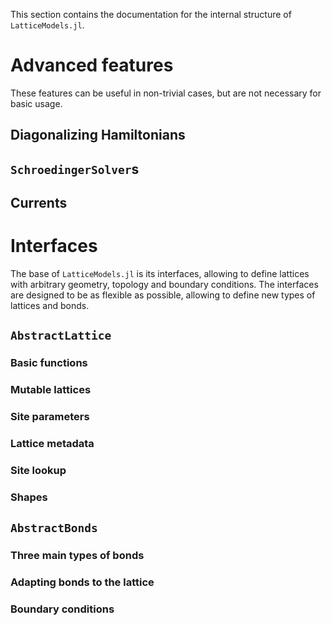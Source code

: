 This section contains the documentation for the internal structure of `LatticeModels.jl`. 

# Advanced features

These features can be useful in non-trivial cases, but are not necessary for basic usage.

## Diagonalizing Hamiltonians

## `SchroedingerSolver`s

## Currents

# Interfaces

The base of `LatticeModels.jl` is its interfaces, allowing to define lattices with arbitrary geometry, topology and boundary conditions. The interfaces are designed to be as flexible as possible, allowing to define new types of lattices and bonds.

## `AbstractLattice`

### Basic functions

### Mutable lattices

### Site parameters

### Lattice metadata

### Site lookup

### Shapes

## `AbstractBonds`

### Three main types of bonds

### Adapting bonds to the lattice

### Boundary conditions